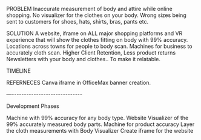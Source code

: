 PROBLEM
Inaccurate measurement of body and attire while online shopping. 
No visualizer for the clothes on your body. 
Wrong sizes being sent to customers for shoes, hats, shirts, bras, pants etc.



SOLUTION
A website, iframe on ALL major shopping platforms and VR experience that will show the clothes fitting on body with 99% accuracy. 
Locations across towns for people to body scan.
Machines for business to accurately cloth scan.
Higher Client Retention, Less product returns
Newsletters with your body and clothes.. To make it relatable.

TIMELINE 



REFERNECES 
Canva iframe in OfficeMax banner creation.

—-----------------------------


Development Phases

Machine with 99% accuracy for any body type. 
Website 
Visualizer of the 99% accurately measured body parts. 
Machine for product accuracy
Layer the cloth measurements with Body Visualizer 
Create iframe for the website
